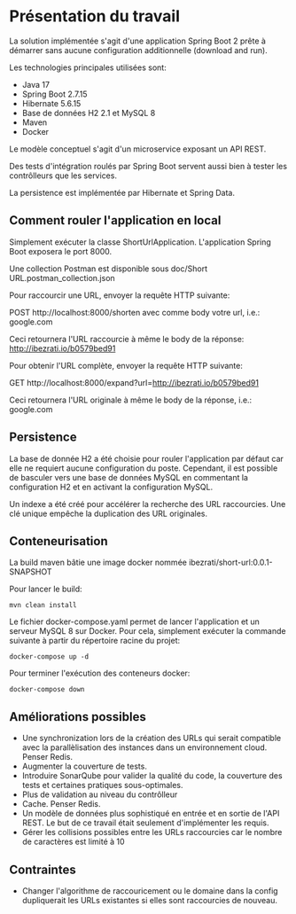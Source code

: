 # Présentation du travail
La solution implémentée s'agit d'une application Spring Boot 2 prête à démarrer sans aucune configuration additionnelle (download and run).

Les technologies principales utilisées sont:
* Java 17
* Spring Boot 2.7.15
* Hibernate 5.6.15
* Base de données H2 2.1 et MySQL 8
* Maven
* Docker

Le modèle conceptuel s'agit d'un microservice exposant un API REST.

Des tests d'intégration roulés par Spring Boot servent aussi bien à tester les contrôlleurs que les services.

La persistence est implémentée par Hibernate et Spring Data.

## Comment rouler l'application en local
Simplement exécuter la classe ShortUrlApplication. L'application Spring Boot exposera le port 8000.

Une collection Postman est disponible sous doc/Short URL.postman_collection.json

Pour raccourcir une URL, envoyer la requête HTTP suivante:

POST http://localhost:8000/shorten avec comme body votre url, i.e.: google.com

Ceci retournera l'URL raccourcie à même le body de la réponse: http://ibezrati.io/b0579bed91

Pour obtenir l'URL complète, envoyer la requête HTTP suivante:

GET http://localhost:8000/expand?url=http://ibezrati.io/b0579bed91 

Ceci retournera l'URL originale à même le body de la réponse, i.e.: google.com

## Persistence
La base de donnée H2 a été choisie pour rouler l'application par défaut car elle ne requiert aucune configuration du poste.
Cependant, il est possible de basculer vers une base de données MySQL en commentant la configuration H2 et en activant la configuration MySQL.

Un indexe a été créé pour accélérer la recherche des URL raccourcies.
Une clé unique empêche la duplication des URL originales.

## Conteneurisation
La build maven bâtie une image docker nommée ibezrati/short-url:0.0.1-SNAPSHOT

Pour lancer le build: 

`mvn clean install`

Le fichier docker-compose.yaml permet de lancer l'application et un serveur MySQL 8 sur Docker.
Pour cela, simplement exécuter la commande suivante à partir du répertoire racine du projet:

`docker-compose up -d`

Pour terminer l'exécution des conteneurs docker:

`docker-compose down`

## Améliorations possibles

* Une synchronization lors de la création des URLs qui serait compatible avec la parallèlisation des instances dans un environnement cloud. Penser Redis.
* Augmenter la couverture de tests.
* Introduire SonarQube pour valider la qualité du code, la couverture des tests et certaines pratiques sous-optimales.
* Plus de validation au niveau du contrôlleur
* Cache. Penser Redis.
* Un modèle de données plus sophistiqué en entrée et en sortie de l'API REST. Le but de ce travail était seulement d'implémenter les requis.
* Gérer les collisions possibles entre les URLs raccourcies car le nombre de caractères est limité à 10

## Contraintes
* Changer l'algorithme de raccouricement ou le domaine dans la config dupliquerait les URLs existantes si elles sont raccourcies de nouveau.


